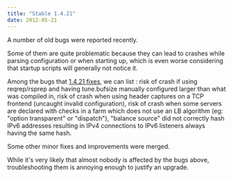 ```yaml
---
title: "Stable 1.4.21"
date: 2012-05-21
---
```

A number of old bugs were reported recently.

Some of them are quite problematic because they can lead to crashes while parsing configuration or when starting up, which is even worse considering that startup scripts will generally not notice it.

Among the bugs that [1.4.21 fixes](/download/1.4/src/), we can list : risk of crash if using reqrep/rsprep and having tune.bufsize manually configured larger than what was compiled in, risk of crash when using header captures on a TCP frontend (uncaught invalid configuration), risk of crash when some servers are declared with checks in a farm which does not use an LB algorithm (eg: "option transparent" or "dispatch"), "balance source" did not correctly hash IPv6 addresses resulting in IPv4 connections to IPv6 listeners always having the same hash.

Some other minor fixes and improvements were merged.

While it's very likely that almost nobody is affected by the bugs above, troubleshooting them is annoying enough to justify an upgrade.
